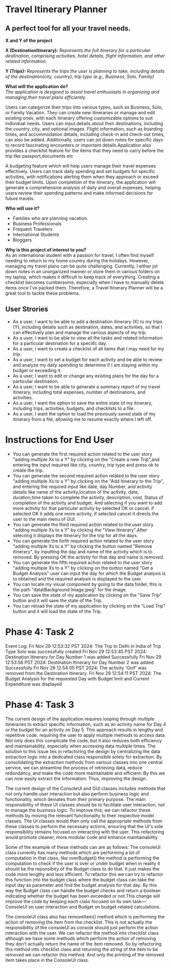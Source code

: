 # Travel Itinerary Planner

## A perfect tool for all your travel needs.

**X and Y of the project**  

**X (DestinationItinerary):** *Represents the full itinerary for a particular destination, comprising activities, hotel details, flight information, and other related information.*

**Y (Trips):** *Represents the trips the user is planning to take, including details of the destination(city, country), trip type (e.g., Business, Solo, Family)*


**What will the application do?**  
*The application is designed to assist travel enthusiasts in organizing and managing their travel plans efficiently.*

Users can categorize their trips into various types, such as Business, Solo, or Family Vacation. They can create new itineraries or manage and edit existing ones, with each itinerary offering customizable options to suit individual needs. Users can input details about their destinations, including the country, city, and optional images. Flight information, such as boarding times, and accommodation details, including check-in and check-out times, can also be added. Additionally, users can jot down notes for specific days to record fascinating encounters or important details.Application also provides a checklist feature for the items that they need to carry before the trip like passport,documents etc

A budgeting feature which will help users manage their travel expenses effectively. Users can track daily spending and set budgets for specific activities, with notifications alerting them when they approach or exceed their budget limits. Upon completion of the itinerary, the application will generate a comprehensive analysis of daily and overall expenses, helping users review their spending patterns and make informed decisions for future travels. 

**Who will use it?**
- Families who are planning vacation.
- Business Professionals
- Frequent Travelers 
- International Students 
- Bloggers

**Why is this project of interest to you?**  
As an international student with a passion for travel, I often find myself needing to return to my home country during the holidays. However, managing my travel plans can be quite challenging. Currently, I either jot down notes in an unorganized manner or store them in various folders on my laptop, which makes it difficult to keep track of everything. Creating a checklist becomes cumbersome, especially when I have to manually delete items once I've packed them. Therefore, a Travel Itinerary Planner will be a great tool to tackle these problems.

## User Strories  
- As a user, I want to be able to add a destination itinerary (X) to my trips (Y), including details such as destination, dates, and activities, so that I can effectively plan and manage the various aspects of my trip.
- As a user, I want to be able to view all the tasks and related information for a particular destination for a speciifc day.
- As a user, I want to create a checklist of all items that I may need for my trip.
- As a user, I want to set a budget for each activity and be able to review and analyze my daily spending to determine if I am staying within my budget or exceeding it.
- As a user, I want to edit or change any existing plans for the day for a particular destination.
- As a user, I want to be able to generate a summary report of my travel itinerary, including total expenses, number of destinations, and activities.
- As a user, I want the option to save the entire state of my itinerary, including trips, activities, budgets, and checklists to a file.
- As a user, I want the option to load the previously saved state of my itinerary from a file, allowing me to resume exactly where I left off.

# Instructions for End User
- You can generate the first required action related to the user story "adding multiple Xs to a Y" by clicking on the "Create a new Trip",and  entering the input required like city, country, trip type and press ok to create the trip.
- You can generate the second required action related to the user story "adding multiple Xs to a Y" by clicking on the "Add Itinerary to the Trip", and entering the required input like date, day Number, and activity details like name of the activity,location of the activity, date,
duration,time taken to complete the activity, description, cost, Status of completion of the activity and budget. And selecting if you want to add more activtiy for that particular activity by selected OK or cancel. if selected OK it adds one more activity, if selected cancel it directs the user to the main menu of GUI.
- You can generate the third required action related to the user story "adding multiple Xs to a Y" by clicking the "View Itinerary".After selecting it displays the itinerary for the trip for all the days.
- You can generate the forth required action related to the user story "adding multiple Xs to a Y" by clicking the button named "Remove itinerary", by inputting the day and name of the activity which is to removed. By pressing OK the activtiy for that day and name is removed.
- You can generate the fifth required action related to the user story "adding multiple Xs to a Y" by clicking on the button named "Get a Budget Analysis" user can input the day for which the Budget analysis is to obtained and the required analysis is displayed to the user.
- You can locate my visual component by going to the data folder, this is the path "data\Background Image.jpeg" for the image.
- You can save the state of my application by clicking on the "Save Trip" button and it will save the state of the Trip.
- You can reload the state of my application by clicking on the "Load Trip" button and it will load the state of the Trip.

# Phase 4: Task 2
Event Log:
Fri Nov 29 12:53:32 PST 2024: The Trip to Delhi in India of Trip Type Solo was successfully created
Fri Nov 29 12:53:45 PST 2024: Destination Itinerary for Day Number 1 was added Successfully
Fri Nov 29 12:53:56 PST 2024: Destination Itinerary for Day Number 2 was added Successfully
Fri Nov 29 12:54:05 PST 2024: The activity 'Golf' was removed from the Destination Itinerary.
Fri Nov 29 12:54:11 PST 2024: The Budget Analysis for the requested Day with Budget limit and Current Expenditure was displayed

# Phase 4: Task 3
The current design of the application requires looping through multiple itineraries to extract specific information, such as an activity name for Day 4 or the budget for an activity on Day 5. This approach results in lengthy and repetitive code, requiring the user to apply multiple methods to access data. Not only does this complicate the code, but it also reduces both efficiency and maintainability, especially when accessing data multiple times. The solution to this issue lies in refactoring the design by centralizing the data extraction logic into a dedicated class responsible solely for extraction. By consolidating the extraction methods from various classes into one central service, we can streamline the process of retrieving data, reduce redundancy, and make the code more maintainable and efficient. By this we can now easily extract the information. Thus, improving the design.

The current design of the ConsoleUI and GUI classes includes methods that not only handle user interaction but also perform business logic and functionality, which deviates from their primary purpose. The main responsibility of these UI classes should be to facilitate user interaction, not to manage the  business logic. To improve this, we can refactor these methods by moving the relevant functionality to their respective model classes. The UI classes would then only call the appropriate methods from these classes to perform the necessary actions, ensuring that the UI's sole responsibility remains focused on interacting with the user. This refactoring would promote cleaner, more modular code and enhance maintainability

Some of the example of these methods can are as follows:
The consoleUI class currently has many methods which are performing a lot of computation in that class, like overBudget() the method is performing the computation to check if the user is over or under budget when in reality it should be the reponsibity of the Budget class to do that. It just makes the code more lengthy and less efficient. To refactor this we can try to refactor this function into the budget class where the budget class can take the input day as parameter and find the budget analysis for that day. By this way the Budget class can handle the budget checks and return a boolean indicating whether the budget has been exceeded or not.This change will improve the code by keeping each class focused on its own task—ConsoleUI on user interaction and Budget on budget-related calculations.

The consoleUI class also has removeItem() method which is performing the action of removing the item from the checklist. This is not actually the responsibility of the consoleUI as console should just perform the action interaction with the user. We can refactor the method into checklist class although we have some methods which perform the action of removing they don't actually return the name of the item removed. So by refactoring this method into checklist class and returning the string of the item to be removed we can refactor this method. And only the printing of the removed item takes place in the ConsoleUI class.

